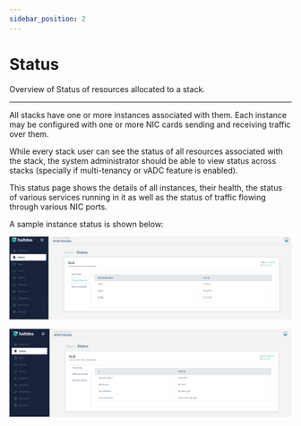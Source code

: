 ```yaml
---
sidebar_position: 2
---
```


# Status  

Overview of Status of resources allocated to a stack.


---

All stacks have one or more instances associated with them. Each instance may be configured with one or more NIC cards sending and receiving traffic over them.

While every stack user can see the status of all resources associated with the stack, the system administrator should be able to view status across stacks (specially if multi-tenancy or vADC feature is enabled).

This status page shows the details of all instances, their health, the status of various services running in it as well as the status of traffic flowing through various NIC ports.

A sample instance status is shown below:

![status_page](/img/platform/v2/status_newui_01.png)

![status_page](/img/platform/v2/status_newui.png)